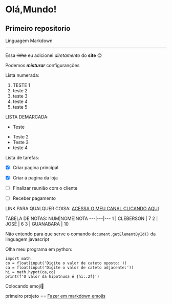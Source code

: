 # Olá,Mundo!
## Primeiro repositorio
Linguagem Markdown
***
 
Essa ~~linha~~ eu adicionei *diretamento* do **site** 😊

Podemos __*misturar*__ configuranções

Lista numerada:
1. TESTE 1 
0. teste 2
8. teste 3
4. teste 4
6. teste 5


LISTA DEMARCADA:
- Teste
* Teste 2
* Teste 3
* teste 4


Lista de tarefas:
-  [x] Criar pagina principal
-  [X] Criar á pagina da loja
-  [ ] Finalizar reunião com o cliente
-  [ ] Receber pagamento


LINK PARA QUALQUER COISA:
[ACESSA O MEU CANAL CLICANDO AQUI](https://www.youtube.com/shorts/tmMvnp1L4Ek)



  TABELA DE NOTAS:
  NUM|NOME|NOTA
---|---|---
1 | CLEBERSON | 7
2 | JOSÉ | 6
3 | GUANABARA | 10

Não entendo para que serve o comando `document.getElementById()` da linguagem javascript

Olha meu programa em python:
```
import math 
co = float(input('Digite o valor de cateto oposto:')) 
ca = float(input('Digite o valor de cateto adjacente:'))
hi = math.hypot(ca,co)
print(f'O valor da hipotnusa é {hi:.2f}')
```


Colocando emoji🖖

primeiro projeto == [Fazer em markdown emojis](https://github.com/ikatyang/emoji-cheat-sheet?tab=readme-ov-file#hand-fingers-open)
